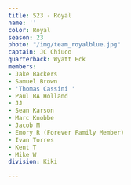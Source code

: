 ```yaml
---
title: S23 - Royal
name: ''
color: Royal
season: 23
photo: "/img/team_royalblue.jpg"
captain: JC Chiuco
quarterback: Wyatt Eck
members:
- Jake Backers
- Samuel Brown
- 'Thomas Cassini '
- Paul BA Holland
- JJ
- Sean Karson
- Marc Knobbe
- Jacob M
- Emory R (Forever Family Member)
- Ivan Torres
- Kent T
- Mike W
division: Kiki

---
```

